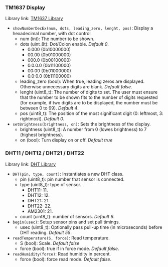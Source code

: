 ### TM1637 Display

Library link: [TM1637 Library](https://github.com/avishorp/TM1637)

- ``showNumberDecEx(num, dots, leading_zero, lenght, pos)``: Display a hexadecimal number, with dot control
  - num (int): The number to be shown.
  - dots (uint_8t):  Dot/Colon enable. *Default 0*.
    - 0.000 (0b10000000)
    - 00.00 (0b01000000)
    - 000.0 (0b00100000)
    - 0.0.0.0 (0b11100000)
    - 00:00 (0b01000000)
    - 0.0:0.0 (0b11100000)
  - leading_zero (bool): When true, leading zeros are displayed. Otherwise unnecessary digits are blank. *Default false*.
  - lenght (uint8_t): The number of digits to set. The user must ensure that the number to be shown fits to the number of digits requested (for example, if two digits are to be displayed, the number must be between 0 to 99). *Default 4*.
  - pos (uint8_t): The position of the most significant digit (0: leftmost, 3: rightmost). *Default 0*.
- ``setBrightness(brightness, on)``: Sets the brightness of the display.
  - brightness (uint8_t): A number from 0 (lowes brightness) to 7 (highest brightness).
  - on (bool): Turn display on or off. *Default true*

### DHT11 / DHT12 / DHT21 / DHT22 

Library link: [DHT Library](https://github.com/adafruit/DHT-sensor-library)

- ``DHT(pin, type, count)``: Instantiates a new DHT class.
  - pin (uint8_t): pin number that sensor is connected.
  - type (uint8_t): type of sensor.
    - DHT11: 11.
    - DHT12: 12.
    - DHT21: 21.
    - DHT22: 22.
    - AM2301: 21.
  - count (uint8_t): number of sensors. *Default 6*.
- ``begin(usec)``: Setup sensor pins and set pull timings.
  - usec (uint8_t): Optionally pass pull-up time (in microseconds) before DHT reading. *Default 55*.
- ``readTemperature(S, force)``: Read temperature.
  - S (bool): Scale. *Default false*
  - force (bool): true if in force mode. *Default false*.
- ``readHumidity(force)``: Read humidity in percent.
  - force (bool): force read mode. *Default false*.